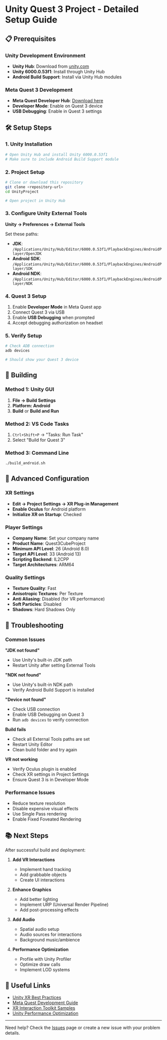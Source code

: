 # Unity Quest 3 Project - Detailed Setup Guide

## 📋 Prerequisites

### Unity Development Environment
- **Unity Hub**: Download from [unity.com](https://unity.com)
- **Unity 6000.0.53f1**: Install through Unity Hub
- **Android Build Support**: Install via Unity Hub modules

### Meta Quest 3 Development
- **Meta Quest Developer Hub**: [Download here](https://developer.oculus.com/downloads/package/oculus-developer-hub-mac/)
- **Developer Mode**: Enable on Quest 3 device
- **USB Debugging**: Enable in Quest 3 settings

## 🛠️ Setup Steps

### 1. Unity Installation
```bash
# Open Unity Hub and install Unity 6000.0.53f1
# Make sure to include Android Build Support module
```

### 2. Project Setup
```bash
# Clone or download this repository
git clone <repository-url>
cd UnityProject

# Open project in Unity Hub
```

### 3. Configure Unity External Tools

**Unity → Preferences → External Tools**

Set these paths:
- **JDK**: `/Applications/Unity/Hub/Editor/6000.0.53f1/PlaybackEngines/AndroidPlayer/OpenJDK`
- **Android SDK**: `/Applications/Unity/Hub/Editor/6000.0.53f1/PlaybackEngines/AndroidPlayer/SDK`
- **Android NDK**: `/Applications/Unity/Hub/Editor/6000.0.53f1/PlaybackEngines/AndroidPlayer/NDK`

### 4. Quest 3 Setup
1. Enable **Developer Mode** in Meta Quest app
2. Connect Quest 3 via USB
3. Enable **USB Debugging** when prompted
4. Accept debugging authorization on headset

### 5. Verify Setup
```bash
# Check ADB connection
adb devices

# Should show your Quest 3 device
```

## 🚀 Building

### Method 1: Unity GUI
1. **File → Build Settings**
2. **Platform: Android**
3. **Build** or **Build and Run**

### Method 2: VS Code Tasks
1. `Ctrl+Shift+P` → "Tasks: Run Task"
2. Select "Build for Quest 3"

### Method 3: Command Line
```bash
./build_android.sh
```

## 🔧 Advanced Configuration

### XR Settings
- **Edit → Project Settings → XR Plug-in Management**
- **Enable Oculus** for Android platform
- **Initialize XR on Startup**: Checked

### Player Settings
- **Company Name**: Set your company name
- **Product Name**: Quest3CubeProject
- **Minimum API Level**: 26 (Android 8.0)
- **Target API Level**: 33 (Android 13)
- **Scripting Backend**: IL2CPP
- **Target Architectures**: ARM64

### Quality Settings
- **Texture Quality**: Fast
- **Anisotropic Textures**: Per Texture
- **Anti Aliasing**: Disabled (for VR performance)
- **Soft Particles**: Disabled
- **Shadows**: Hard Shadows Only

## 🐛 Troubleshooting

### Common Issues

**"JDK not found"**
- Use Unity's built-in JDK path
- Restart Unity after setting External Tools

**"NDK not found"**
- Use Unity's built-in NDK path
- Verify Android Build Support is installed

**"Device not found"**
- Check USB connection
- Enable USB Debugging on Quest 3
- Run `adb devices` to verify connection

**Build fails**
- Check all External Tools paths are set
- Restart Unity Editor
- Clean build folder and try again

**VR not working**
- Verify Oculus plugin is enabled
- Check XR settings in Project Settings
- Ensure Quest 3 is in Developer Mode

### Performance Issues
- Reduce texture resolution
- Disable expensive visual effects
- Use Single Pass rendering
- Enable Fixed Foveated Rendering

## 📚 Next Steps

After successful build and deployment:

1. **Add VR Interactions**
   - Implement hand tracking
   - Add grabbable objects
   - Create UI interactions

2. **Enhance Graphics**
   - Add better lighting
   - Implement URP (Universal Render Pipeline)
   - Add post-processing effects

3. **Add Audio**
   - Spatial audio setup
   - Audio sources for interactions
   - Background music/ambience

4. **Performance Optimization**
   - Profile with Unity Profiler
   - Optimize draw calls
   - Implement LOD systems

## 🔗 Useful Links

- [Unity XR Best Practices](https://docs.unity3d.com/Manual/xr-best-practices.html)
- [Meta Quest Development Guide](https://developer.oculus.com/documentation/unity/unity-gs-overview/)
- [XR Interaction Toolkit Samples](https://docs.unity3d.com/Packages/com.unity.xr.interaction.toolkit@latest)
- [Unity Performance Optimization](https://docs.unity3d.com/Manual/BestPracticeGuides.html)

---

Need help? Check the [Issues](../../issues) page or create a new issue with your problem details.
